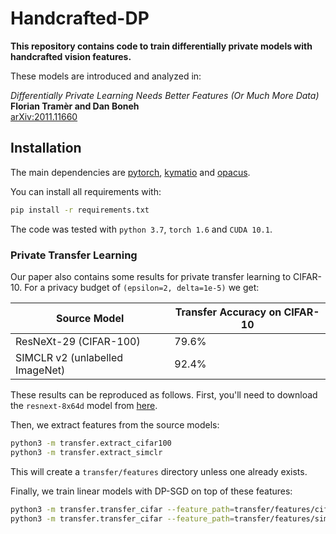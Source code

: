 # Handcrafted-DP

**This repository contains code to train differentially private models 
with handcrafted vision features.**

These models are introduced and analyzed in:

*Differentially Private Learning Needs Better Features (Or Much More Data)*</br>
**Florian Tramèr and Dan Boneh**</br>
[arXiv:2011.11660](http://arxiv.org/abs/2011.11660)

## Installation

The main dependencies are [pytorch](https://github.com/pytorch/pytorch), 
[kymatio](https://github.com/kymatio/kymatio) 
and [opacus](https://github.com/pytorch/opacus).

You can install all requirements with:
```bash
pip install -r requirements.txt
```

The code was tested with `python 3.7`, `torch 1.6` and `CUDA 10.1`.

### Private Transfer Learning
Our paper also contains some results for private transfer learning to CIFAR-10.
For a privacy budget of `(epsilon=2, delta=1e-5)` we get:

 Source Model  | Transfer Accuracy on CIFAR-10 |
| ------------- | ------------- | 
| ResNeXt-29 (CIFAR-100) | 79.6%  | 
| SIMCLR v2 (unlabelled ImageNet) | 92.4%  | 

These results can be reproduced as follows. 
First, you'll need to download the `resnext-8x64d` model from 
[here](https://github.com/bearpaw/pytorch-classification).

Then, we extract features from the source models:
```bash
python3 -m transfer.extract_cifar100
python3 -m transfer.extract_simclr
```
This will create a `transfer/features` directory unless one already exists.

Finally, we train linear models with DP-SGD on top of these features:
```bash
python3 -m transfer.transfer_cifar --feature_path=transfer/features/cifar100_resnext --batch_size=2048 --lr=8 --noise_multiplier=3.32
python3 -m transfer.transfer_cifar --feature_path=transfer/features/simclr_r50_2x_sk1 --batch_size=1024 --lr=4 --noise_multiplier=2.40
```
